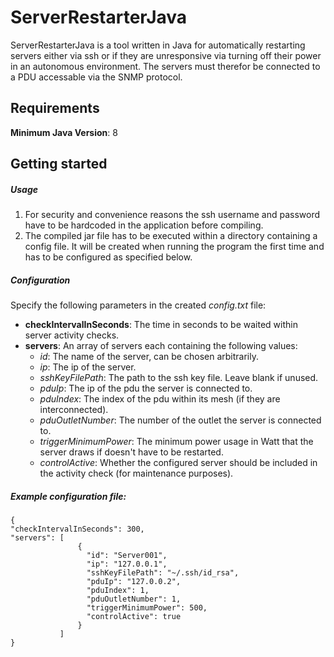 # ServerRestarterJava
ServerRestarterJava is a tool written in Java for automatically restarting servers either via ssh or if they are unresponsive via turning 
off their power in an autonomous environment. The servers must therefor be connected to a PDU accessable via the SNMP protocol.

## Requirements
**Minimum Java Version**: 8

## Getting started
##### Usage
1. For security and convenience reasons the ssh username and password have to be hardcoded in the application before compiling.
2. The compiled jar file has to be executed within a directory containing a config file. It will be created when running the program the 
first time and has to be configured as specified below.

##### Configuration
Specify the following parameters in the created *config.txt* file:
- **checkIntervalInSeconds**: The time in seconds to be waited within server activity checks.
- **servers**: An array of servers each containing the following values:
  - *id*: The name of the server, can be chosen arbitrarily.
  - *ip*: The ip of the server.
  - *sshKeyFilePath*: The path to the ssh key file. Leave blank if unused.
  - *pduIp*: The ip of the pdu the server is connected to.
  - *pduIndex*: The index of the pdu within its mesh (if they are interconnected).
  - *pduOutletNumber*: The number of the outlet the server is connected to.
  - *triggerMinimumPower*: The minimum power usage in Watt that the server draws if doesn't have to be restarted.
  - *controlActive*: Whether the configured server should be included in the activity check (for maintenance purposes).
    
##### Example configuration file:
```
{
"checkIntervalInSeconds": 300,
"servers": [
               {
                 "id": "Server001",
                 "ip": "127.0.0.1",
                 "sshKeyFilePath": "~/.ssh/id_rsa",
                 "pduIp": "127.0.0.2",
                 "pduIndex": 1,
                 "pduOutletNumber": 1,
                 "triggerMinimumPower": 500,
                 "controlActive": true
               }
           ]
}
```
  